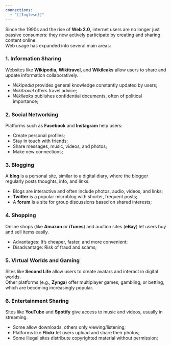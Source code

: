 ```yaml
---
connections:
  - "[[Inglese]]"
---
```


Since the 1990s and the rise of **Web 2.0**, internet users are no longer just passive consumers: they now actively participate by creating and sharing content online.  
Web usage has expanded into several main areas:

### **1. Information Sharing**

Websites like **Wikipedia**, **Wikitravel**, and **Wikileaks** allow users to share and update information collaboratively.

- _Wikipedia_ provides general knowledge constantly updated by users;
- _Wikitravel_ offers travel advice;
- _Wikileaks_ publishes confidential documents, often of political importance;

### **2. Social Networking**

Platforms such as **Facebook** and **Instagram** help users:

- Create personal profiles;
- Stay in touch with friends;
- Share messages, music, videos, and photos;
- Make new connections;

### **3. Blogging**

A **blog** is a personal site, similar to a digital diary, where the blogger regularly posts thoughts, info, and links.

- Blogs are interactive and often include photos, audio, videos, and links;
- **Twitter** is a popular microblog with shorter, frequent posts;
- A **forum** is a site for group discussions based on shared interests;

### **4. Shopping**

Online shops (like **Amazon** or **iTunes**) and auction sites (**eBay**) let users buy and sell items easily. 

- Advantages: It’s cheaper, faster, and more convenient;
- Disadvantage: Risk of fraud and scams;

### **5. Virtual Worlds and Gaming**

Sites like **Second Life** allow users to create avatars and interact in digital worlds.  
Other platforms (e.g., **Zynga**) offer multiplayer games, gambling, or betting, which are becoming increasingly popular.

### **6. Entertainment Sharing**

Sites like **YouTube** and **Spotify** give access to music and videos, usually in streaming.

- Some allow downloads, others only viewing/listening;
- Platforms like **Flickr** let users upload and share their photos;
- Some illegal sites distribute copyrighted material without permission;